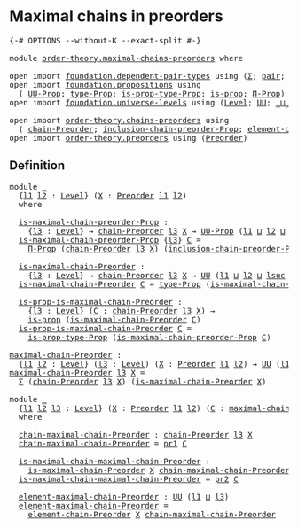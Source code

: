 # Maximal chains in preorders

<pre class="Agda"><a id="40" class="Symbol">{-#</a> <a id="44" class="Keyword">OPTIONS</a> <a id="52" class="Pragma">--without-K</a> <a id="64" class="Pragma">--exact-split</a> <a id="78" class="Symbol">#-}</a>

<a id="83" class="Keyword">module</a> <a id="90" href="order-theory.maximal-chains-preorders.html" class="Module">order-theory.maximal-chains-preorders</a> <a id="128" class="Keyword">where</a>

<a id="135" class="Keyword">open</a> <a id="140" class="Keyword">import</a> <a id="147" href="foundation.dependent-pair-types.html" class="Module">foundation.dependent-pair-types</a> <a id="179" class="Keyword">using</a> <a id="185" class="Symbol">(</a><a id="186" href="foundation-core.dependent-pair-types.html#515" class="Record">Σ</a><a id="187" class="Symbol">;</a> <a id="189" href="foundation-core.dependent-pair-types.html#588" class="InductiveConstructor">pair</a><a id="193" class="Symbol">;</a> <a id="195" href="foundation-core.dependent-pair-types.html#605" class="Field">pr1</a><a id="198" class="Symbol">;</a> <a id="200" href="foundation-core.dependent-pair-types.html#617" class="Field">pr2</a><a id="203" class="Symbol">)</a>
<a id="205" class="Keyword">open</a> <a id="210" class="Keyword">import</a> <a id="217" href="foundation.propositions.html" class="Module">foundation.propositions</a> <a id="241" class="Keyword">using</a>
  <a id="249" class="Symbol">(</a> <a id="251" href="foundation-core.propositions.html#1393" class="Function">UU-Prop</a><a id="258" class="Symbol">;</a> <a id="260" href="foundation-core.propositions.html#1495" class="Function">type-Prop</a><a id="269" class="Symbol">;</a> <a id="271" href="foundation-core.propositions.html#1562" class="Function">is-prop-type-Prop</a><a id="288" class="Symbol">;</a> <a id="290" href="foundation-core.propositions.html#1309" class="Function">is-prop</a><a id="297" class="Symbol">;</a> <a id="299" href="foundation-core.propositions.html#6694" class="Function">Π-Prop</a><a id="305" class="Symbol">)</a>
<a id="307" class="Keyword">open</a> <a id="312" class="Keyword">import</a> <a id="319" href="foundation.universe-levels.html" class="Module">foundation.universe-levels</a> <a id="346" class="Keyword">using</a> <a id="352" class="Symbol">(</a><a id="353" href="Agda.Primitive.html#597" class="Postulate">Level</a><a id="358" class="Symbol">;</a> <a id="360" href="foundation-core.universe-levels.html#235" class="Primitive">UU</a><a id="362" class="Symbol">;</a> <a id="364" href="Agda.Primitive.html#810" class="Primitive Operator">_⊔_</a><a id="367" class="Symbol">;</a> <a id="369" href="Agda.Primitive.html#780" class="Primitive">lsuc</a><a id="373" class="Symbol">)</a>

<a id="376" class="Keyword">open</a> <a id="381" class="Keyword">import</a> <a id="388" href="order-theory.chains-preorders.html" class="Module">order-theory.chains-preorders</a> <a id="418" class="Keyword">using</a>
  <a id="426" class="Symbol">(</a> <a id="428" href="order-theory.chains-preorders.html#1300" class="Function">chain-Preorder</a><a id="442" class="Symbol">;</a> <a id="444" href="order-theory.chains-preorders.html#1836" class="Function">inclusion-chain-preorder-Prop</a><a id="473" class="Symbol">;</a> <a id="475" href="order-theory.chains-preorders.html#1668" class="Function">element-chain-Preorder</a><a id="497" class="Symbol">)</a>
<a id="499" class="Keyword">open</a> <a id="504" class="Keyword">import</a> <a id="511" href="order-theory.preorders.html" class="Module">order-theory.preorders</a> <a id="534" class="Keyword">using</a> <a id="540" class="Symbol">(</a><a id="541" href="order-theory.preorders.html#531" class="Function">Preorder</a><a id="549" class="Symbol">)</a>
</pre>
## Definition

<pre class="Agda">
<a id="580" class="Keyword">module</a> <a id="587" href="order-theory.maximal-chains-preorders.html#587" class="Module">_</a>
  <a id="591" class="Symbol">{</a><a id="592" href="order-theory.maximal-chains-preorders.html#592" class="Bound">l1</a> <a id="595" href="order-theory.maximal-chains-preorders.html#595" class="Bound">l2</a> <a id="598" class="Symbol">:</a> <a id="600" href="Agda.Primitive.html#597" class="Postulate">Level</a><a id="605" class="Symbol">}</a> <a id="607" class="Symbol">(</a><a id="608" href="order-theory.maximal-chains-preorders.html#608" class="Bound">X</a> <a id="610" class="Symbol">:</a> <a id="612" href="order-theory.preorders.html#531" class="Function">Preorder</a> <a id="621" href="order-theory.maximal-chains-preorders.html#592" class="Bound">l1</a> <a id="624" href="order-theory.maximal-chains-preorders.html#595" class="Bound">l2</a><a id="626" class="Symbol">)</a>
  <a id="630" class="Keyword">where</a>
  
  <a id="641" href="order-theory.maximal-chains-preorders.html#641" class="Function">is-maximal-chain-preorder-Prop</a> <a id="672" class="Symbol">:</a>
    <a id="678" class="Symbol">{</a><a id="679" href="order-theory.maximal-chains-preorders.html#679" class="Bound">l3</a> <a id="682" class="Symbol">:</a> <a id="684" href="Agda.Primitive.html#597" class="Postulate">Level</a><a id="689" class="Symbol">}</a> <a id="691" class="Symbol">→</a> <a id="693" href="order-theory.chains-preorders.html#1300" class="Function">chain-Preorder</a> <a id="708" href="order-theory.maximal-chains-preorders.html#679" class="Bound">l3</a> <a id="711" href="order-theory.maximal-chains-preorders.html#608" class="Bound">X</a> <a id="713" class="Symbol">→</a> <a id="715" href="foundation-core.propositions.html#1393" class="Function">UU-Prop</a> <a id="723" class="Symbol">(</a><a id="724" href="order-theory.maximal-chains-preorders.html#592" class="Bound">l1</a> <a id="727" href="Agda.Primitive.html#810" class="Primitive Operator">⊔</a> <a id="729" href="order-theory.maximal-chains-preorders.html#595" class="Bound">l2</a> <a id="732" href="Agda.Primitive.html#810" class="Primitive Operator">⊔</a> <a id="734" href="Agda.Primitive.html#780" class="Primitive">lsuc</a> <a id="739" href="order-theory.maximal-chains-preorders.html#679" class="Bound">l3</a><a id="741" class="Symbol">)</a>
  <a id="745" href="order-theory.maximal-chains-preorders.html#641" class="Function">is-maximal-chain-preorder-Prop</a> <a id="776" class="Symbol">{</a><a id="777" href="order-theory.maximal-chains-preorders.html#777" class="Bound">l3</a><a id="779" class="Symbol">}</a> <a id="781" href="order-theory.maximal-chains-preorders.html#781" class="Bound">C</a> <a id="783" class="Symbol">=</a>
    <a id="789" href="foundation-core.propositions.html#6694" class="Function">Π-Prop</a> <a id="796" class="Symbol">(</a><a id="797" href="order-theory.chains-preorders.html#1300" class="Function">chain-Preorder</a> <a id="812" href="order-theory.maximal-chains-preorders.html#777" class="Bound">l3</a> <a id="815" href="order-theory.maximal-chains-preorders.html#608" class="Bound">X</a><a id="816" class="Symbol">)</a> <a id="818" class="Symbol">(</a><a id="819" href="order-theory.chains-preorders.html#1836" class="Function">inclusion-chain-preorder-Prop</a> <a id="849" href="order-theory.maximal-chains-preorders.html#608" class="Bound">X</a> <a id="851" href="order-theory.maximal-chains-preorders.html#781" class="Bound">C</a><a id="852" class="Symbol">)</a>

  <a id="857" href="order-theory.maximal-chains-preorders.html#857" class="Function">is-maximal-chain-Preorder</a> <a id="883" class="Symbol">:</a>
    <a id="889" class="Symbol">{</a><a id="890" href="order-theory.maximal-chains-preorders.html#890" class="Bound">l3</a> <a id="893" class="Symbol">:</a> <a id="895" href="Agda.Primitive.html#597" class="Postulate">Level</a><a id="900" class="Symbol">}</a> <a id="902" class="Symbol">→</a> <a id="904" href="order-theory.chains-preorders.html#1300" class="Function">chain-Preorder</a> <a id="919" href="order-theory.maximal-chains-preorders.html#890" class="Bound">l3</a> <a id="922" href="order-theory.maximal-chains-preorders.html#608" class="Bound">X</a> <a id="924" class="Symbol">→</a> <a id="926" href="foundation-core.universe-levels.html#235" class="Primitive">UU</a> <a id="929" class="Symbol">(</a><a id="930" href="order-theory.maximal-chains-preorders.html#592" class="Bound">l1</a> <a id="933" href="Agda.Primitive.html#810" class="Primitive Operator">⊔</a> <a id="935" href="order-theory.maximal-chains-preorders.html#595" class="Bound">l2</a> <a id="938" href="Agda.Primitive.html#810" class="Primitive Operator">⊔</a> <a id="940" href="Agda.Primitive.html#780" class="Primitive">lsuc</a> <a id="945" href="order-theory.maximal-chains-preorders.html#890" class="Bound">l3</a><a id="947" class="Symbol">)</a>
  <a id="951" href="order-theory.maximal-chains-preorders.html#857" class="Function">is-maximal-chain-Preorder</a> <a id="977" href="order-theory.maximal-chains-preorders.html#977" class="Bound">C</a> <a id="979" class="Symbol">=</a> <a id="981" href="foundation-core.propositions.html#1495" class="Function">type-Prop</a> <a id="991" class="Symbol">(</a><a id="992" href="order-theory.maximal-chains-preorders.html#641" class="Function">is-maximal-chain-preorder-Prop</a> <a id="1023" href="order-theory.maximal-chains-preorders.html#977" class="Bound">C</a><a id="1024" class="Symbol">)</a>

  <a id="1029" href="order-theory.maximal-chains-preorders.html#1029" class="Function">is-prop-is-maximal-chain-Preorder</a> <a id="1063" class="Symbol">:</a>
    <a id="1069" class="Symbol">{</a><a id="1070" href="order-theory.maximal-chains-preorders.html#1070" class="Bound">l3</a> <a id="1073" class="Symbol">:</a> <a id="1075" href="Agda.Primitive.html#597" class="Postulate">Level</a><a id="1080" class="Symbol">}</a> <a id="1082" class="Symbol">(</a><a id="1083" href="order-theory.maximal-chains-preorders.html#1083" class="Bound">C</a> <a id="1085" class="Symbol">:</a> <a id="1087" href="order-theory.chains-preorders.html#1300" class="Function">chain-Preorder</a> <a id="1102" href="order-theory.maximal-chains-preorders.html#1070" class="Bound">l3</a> <a id="1105" href="order-theory.maximal-chains-preorders.html#608" class="Bound">X</a><a id="1106" class="Symbol">)</a> <a id="1108" class="Symbol">→</a>
    <a id="1114" href="foundation-core.propositions.html#1309" class="Function">is-prop</a> <a id="1122" class="Symbol">(</a><a id="1123" href="order-theory.maximal-chains-preorders.html#857" class="Function">is-maximal-chain-Preorder</a> <a id="1149" href="order-theory.maximal-chains-preorders.html#1083" class="Bound">C</a><a id="1150" class="Symbol">)</a>
  <a id="1154" href="order-theory.maximal-chains-preorders.html#1029" class="Function">is-prop-is-maximal-chain-Preorder</a> <a id="1188" href="order-theory.maximal-chains-preorders.html#1188" class="Bound">C</a> <a id="1190" class="Symbol">=</a>
    <a id="1196" href="foundation-core.propositions.html#1562" class="Function">is-prop-type-Prop</a> <a id="1214" class="Symbol">(</a><a id="1215" href="order-theory.maximal-chains-preorders.html#641" class="Function">is-maximal-chain-preorder-Prop</a> <a id="1246" href="order-theory.maximal-chains-preorders.html#1188" class="Bound">C</a><a id="1247" class="Symbol">)</a>

<a id="maximal-chain-Preorder"></a><a id="1250" href="order-theory.maximal-chains-preorders.html#1250" class="Function">maximal-chain-Preorder</a> <a id="1273" class="Symbol">:</a>
  <a id="1277" class="Symbol">{</a><a id="1278" href="order-theory.maximal-chains-preorders.html#1278" class="Bound">l1</a> <a id="1281" href="order-theory.maximal-chains-preorders.html#1281" class="Bound">l2</a> <a id="1284" class="Symbol">:</a> <a id="1286" href="Agda.Primitive.html#597" class="Postulate">Level</a><a id="1291" class="Symbol">}</a> <a id="1293" class="Symbol">(</a><a id="1294" href="order-theory.maximal-chains-preorders.html#1294" class="Bound">l3</a> <a id="1297" class="Symbol">:</a> <a id="1299" href="Agda.Primitive.html#597" class="Postulate">Level</a><a id="1304" class="Symbol">)</a> <a id="1306" class="Symbol">(</a><a id="1307" href="order-theory.maximal-chains-preorders.html#1307" class="Bound">X</a> <a id="1309" class="Symbol">:</a> <a id="1311" href="order-theory.preorders.html#531" class="Function">Preorder</a> <a id="1320" href="order-theory.maximal-chains-preorders.html#1278" class="Bound">l1</a> <a id="1323" href="order-theory.maximal-chains-preorders.html#1281" class="Bound">l2</a><a id="1325" class="Symbol">)</a> <a id="1327" class="Symbol">→</a> <a id="1329" href="foundation-core.universe-levels.html#235" class="Primitive">UU</a> <a id="1332" class="Symbol">(</a><a id="1333" href="order-theory.maximal-chains-preorders.html#1278" class="Bound">l1</a> <a id="1336" href="Agda.Primitive.html#810" class="Primitive Operator">⊔</a> <a id="1338" href="order-theory.maximal-chains-preorders.html#1281" class="Bound">l2</a> <a id="1341" href="Agda.Primitive.html#810" class="Primitive Operator">⊔</a> <a id="1343" href="Agda.Primitive.html#780" class="Primitive">lsuc</a> <a id="1348" href="order-theory.maximal-chains-preorders.html#1294" class="Bound">l3</a><a id="1350" class="Symbol">)</a>
<a id="1352" href="order-theory.maximal-chains-preorders.html#1250" class="Function">maximal-chain-Preorder</a> <a id="1375" href="order-theory.maximal-chains-preorders.html#1375" class="Bound">l3</a> <a id="1378" href="order-theory.maximal-chains-preorders.html#1378" class="Bound">X</a> <a id="1380" class="Symbol">=</a>
  <a id="1384" href="foundation-core.dependent-pair-types.html#515" class="Record">Σ</a> <a id="1386" class="Symbol">(</a><a id="1387" href="order-theory.chains-preorders.html#1300" class="Function">chain-Preorder</a> <a id="1402" href="order-theory.maximal-chains-preorders.html#1375" class="Bound">l3</a> <a id="1405" href="order-theory.maximal-chains-preorders.html#1378" class="Bound">X</a><a id="1406" class="Symbol">)</a> <a id="1408" class="Symbol">(</a><a id="1409" href="order-theory.maximal-chains-preorders.html#857" class="Function">is-maximal-chain-Preorder</a> <a id="1435" href="order-theory.maximal-chains-preorders.html#1378" class="Bound">X</a><a id="1436" class="Symbol">)</a>

<a id="1439" class="Keyword">module</a> <a id="1446" href="order-theory.maximal-chains-preorders.html#1446" class="Module">_</a>
  <a id="1450" class="Symbol">{</a><a id="1451" href="order-theory.maximal-chains-preorders.html#1451" class="Bound">l1</a> <a id="1454" href="order-theory.maximal-chains-preorders.html#1454" class="Bound">l2</a> <a id="1457" href="order-theory.maximal-chains-preorders.html#1457" class="Bound">l3</a> <a id="1460" class="Symbol">:</a> <a id="1462" href="Agda.Primitive.html#597" class="Postulate">Level</a><a id="1467" class="Symbol">}</a> <a id="1469" class="Symbol">(</a><a id="1470" href="order-theory.maximal-chains-preorders.html#1470" class="Bound">X</a> <a id="1472" class="Symbol">:</a> <a id="1474" href="order-theory.preorders.html#531" class="Function">Preorder</a> <a id="1483" href="order-theory.maximal-chains-preorders.html#1451" class="Bound">l1</a> <a id="1486" href="order-theory.maximal-chains-preorders.html#1454" class="Bound">l2</a><a id="1488" class="Symbol">)</a> <a id="1490" class="Symbol">(</a><a id="1491" href="order-theory.maximal-chains-preorders.html#1491" class="Bound">C</a> <a id="1493" class="Symbol">:</a> <a id="1495" href="order-theory.maximal-chains-preorders.html#1250" class="Function">maximal-chain-Preorder</a> <a id="1518" href="order-theory.maximal-chains-preorders.html#1457" class="Bound">l3</a> <a id="1521" href="order-theory.maximal-chains-preorders.html#1470" class="Bound">X</a><a id="1522" class="Symbol">)</a>
  <a id="1526" class="Keyword">where</a>

  <a id="1535" href="order-theory.maximal-chains-preorders.html#1535" class="Function">chain-maximal-chain-Preorder</a> <a id="1564" class="Symbol">:</a> <a id="1566" href="order-theory.chains-preorders.html#1300" class="Function">chain-Preorder</a> <a id="1581" href="order-theory.maximal-chains-preorders.html#1457" class="Bound">l3</a> <a id="1584" href="order-theory.maximal-chains-preorders.html#1470" class="Bound">X</a>
  <a id="1588" href="order-theory.maximal-chains-preorders.html#1535" class="Function">chain-maximal-chain-Preorder</a> <a id="1617" class="Symbol">=</a> <a id="1619" href="foundation-core.dependent-pair-types.html#605" class="Field">pr1</a> <a id="1623" href="order-theory.maximal-chains-preorders.html#1491" class="Bound">C</a>

  <a id="1628" href="order-theory.maximal-chains-preorders.html#1628" class="Function">is-maximal-chain-maximal-chain-Preorder</a> <a id="1668" class="Symbol">:</a>
    <a id="1674" href="order-theory.maximal-chains-preorders.html#857" class="Function">is-maximal-chain-Preorder</a> <a id="1700" href="order-theory.maximal-chains-preorders.html#1470" class="Bound">X</a> <a id="1702" href="order-theory.maximal-chains-preorders.html#1535" class="Function">chain-maximal-chain-Preorder</a>
  <a id="1733" href="order-theory.maximal-chains-preorders.html#1628" class="Function">is-maximal-chain-maximal-chain-Preorder</a> <a id="1773" class="Symbol">=</a> <a id="1775" href="foundation-core.dependent-pair-types.html#617" class="Field">pr2</a> <a id="1779" href="order-theory.maximal-chains-preorders.html#1491" class="Bound">C</a>

  <a id="1784" href="order-theory.maximal-chains-preorders.html#1784" class="Function">element-maximal-chain-Preorder</a> <a id="1815" class="Symbol">:</a> <a id="1817" href="foundation-core.universe-levels.html#235" class="Primitive">UU</a> <a id="1820" class="Symbol">(</a><a id="1821" href="order-theory.maximal-chains-preorders.html#1451" class="Bound">l1</a> <a id="1824" href="Agda.Primitive.html#810" class="Primitive Operator">⊔</a> <a id="1826" href="order-theory.maximal-chains-preorders.html#1457" class="Bound">l3</a><a id="1828" class="Symbol">)</a>
  <a id="1832" href="order-theory.maximal-chains-preorders.html#1784" class="Function">element-maximal-chain-Preorder</a> <a id="1863" class="Symbol">=</a>
    <a id="1869" href="order-theory.chains-preorders.html#1668" class="Function">element-chain-Preorder</a> <a id="1892" href="order-theory.maximal-chains-preorders.html#1470" class="Bound">X</a> <a id="1894" href="order-theory.maximal-chains-preorders.html#1535" class="Function">chain-maximal-chain-Preorder</a>
</pre>